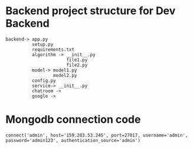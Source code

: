# Backend project structure for Dev Backend
```
backend-> app.py
          setup.py
          requirements.txt
          algorithm -> __init__.py
                       file1.py
                       file2.py
          model-> model1.py
                  model2.py
          config.py
          service-> __init__.py
          chatroom ->
          google ->
```
# Mongodb connection code
```
connect('admin', host='159.203.53.245', port=27017, username='admin', password='admin123', authentication_source='admin')
```